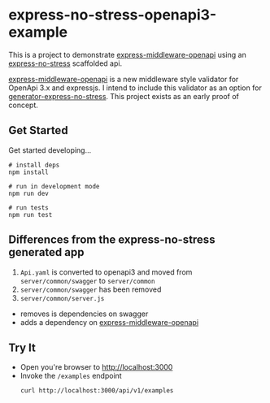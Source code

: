 # express-no-stress-openapi3-example

This is a project to demonstrate [express-middleware-openapi](https://github.com/cdimascio/express-middleware-openapi) using an [express-no-stress](https://github.com/cdimascio/generator-express-no-stress) scaffolded api.

[express-middleware-openapi](https://github.com/cdimascio/express-middleware-openapi) is a new middleware style validator for OpenApi 3.x and expressjs. I intend to include this validator as an option for [generator-express-no-stress](https://github.com/cdimascio/generator-express-no-stress). This project exists as an early proof of concept.

## Get Started

Get started developing...

```shell
# install deps
npm install

# run in development mode
npm run dev

# run tests
npm run test
```

## Differences from the express-no-stress generated app

1. `Api.yaml` is converted to openapi3 and moved from `server/common/swagger` to `server/common`
2. `server/common/swagger` has been removed
3. `server/common/server.js` 
  - removes is dependencies on swagger
  - adds a dependency on [express-middleware-openapi](https://github.com/cdimascio/express-middleware-openapi) 



## Try It
* Open you're browser to [http://localhost:3000](http://localhost:3000)
* Invoke the `/examples` endpoint 
  ```shell
  curl http://localhost:3000/api/v1/examples
  ```
